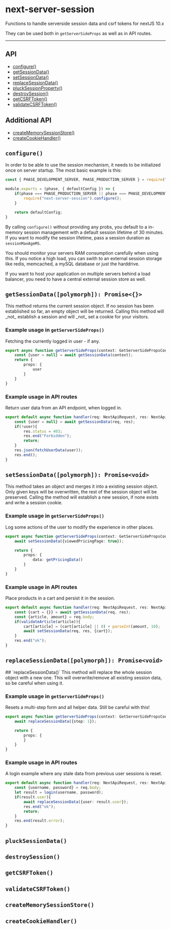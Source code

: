 # next-server-session
Functions to handle serverside session data and csrf tokens for nextJS 10.x

They can be used both in `getServerSideProps` as well as in API routes.

------------------------------------
## API
- [configure()](#configure)
- [getSessionData()](#getSessionData)
- [setSessionData()](#setSessionData)
- [replaceSessionData()](#replaceSessionData)
- [pluckSessionProperty()](#pluckSessionProperty)
- [destroySession()](#destroySession)
- [getCSRFToken()](#getCSRFToken)
- [validateCSRFToken()](#validateCSRFToken)

## Additional API
- [createMemorySessionStore()](#createMemorySessionStore)
- [createCookieHandler()](#createCookieHandler)

## `configure()`
In order to be able to use the session mechanism, it needs to be initialized once on server startup. The most basic
example is this:

```javascript
const { PHASE_DEVELOPMENT_SERVER, PHASE_PRODUCTION_SERVER } = require("next/constants");

module.exports = (phase, { defaultConfig }) => {
    if(phase === PHASE_PRODUCTION_SERVER || phase === PHASE_DEVELOPMENT_SERVER){
        require("next-server-session").configure();
    }

    return defaultConfig;
}
```

By calling `configure()` without providing any probs, you default to a in-memory session management with a default session
lifetime of 30 minutes. If you want to modify the session lifetime, pass a session duration as `sessionMaxAgeMS`.

You should monitor your servers RAM consumption carefully when using this. If you notice a high load, you can swith to an
external session storage like redis, memcached, a mySQL database or just the harddrive. 

If you want to host your application on multiple servers behind a load balancer, you need to have a central external session store as well.


<h2 id="getSessionData"><code>getSessionData([polymorph]): Promise<{}></code></h2>
This method returns the current session object. If no session has been established so far, an empty object will be returned.
Calling this method will _not_ establish a session and will _not_ set a cookie for your visitors.

### Example usage in `getServerSideProps()`
Fetching the currently logged in user - if any.
```typescript
export async function getServerSideProps(context: GetServerSidePropsContext){
    const {user = null} = await getSessionData(context);
    return {
        props: {
            user    
        }    
    }
}
```

### Example usage in API routes
Return user data from an API endpoint, when logged in.
```typescript
export default async function handler(req: NextApiRequest, res: NextApiResponse){
    const {user = null} = await getSessionData(req, res);
    if(!user){
        res.status = 403;
        res.end("Forbidden");
        return;        
    }
    res.json(fetchUserData(user));
    res.end();        
}
```
 
<h2 id="setSessionData"><code>setSessionData([polymorph]): Promise&lt;void&gt;</code></h2>
This method takes an object and merges it into a existing session object. Only given keys will be overwritten, the rest
of the session object will be preserved. Calling the method will establish a new session, if none exists and write a session
cookie.

### Example usage in `getServerSideProps()`
Log some actions of the user to modify the experience in other places.
```typescript
export async function getServerSideProps(context: GetServerSidePropsContext){
    await setSessionData({viewedPricingPage: true});    

    return {
        props: {
            data: getPricingData()        
        }    
    }
}
```

### Example usage in API routes
Place products in a cart and persist it in the session.
```typescript
export default async function handler(req: NextApiRequest, res: NextApiResponse){
    const {cart = {}} = await getSessionData(req, res);
    const {article, amount} = req.body;
    if(validateArticle(article)){
        cart[article] = (cart[article] || 0) + parseInt(amount, 10);
        await setSessionData(req, res, {cart});   
    }    
    res.end("ok");      
}
```

<h2 id="replaceSessionData"><code>replaceSessionData([polymorph]): Promise&lt;void&gt;</code></h2>
## `replaceSessionData()`
This method will replace the whole session object with a new one. This will overwrite/remove all existing session data, so 
be careful when using it.

### Example usage in `getServerSideProps()`
Resets a multi-step form and all helper data. Still be careful with this!
```typescript
export async function getServerSideProps(context: GetServerSidePropsContext){
    await replaceSessionData({step: 1});    

    return {
        props: {
        }    
    }
}
```

### Example usage in API routes
A login example where any stale data from previous user sessions is reset.
```typescript
export default async function handler(req: NextApiRequest, res: NextApiResponse){
    const {username, password} = req.body;
    let result = login(username, password);
    if(result.user){
        await replaceSessionData({user: result.user});
        res.end("ok");
        return;
    }
    res.end(result.error);
}
```

## `pluckSessionData()`
## `destroySession()`
## `getCSRFToken()`
## `validateCSRFToken()`
## `createMemorySessionStore()`
## `createCookieHandler()`
